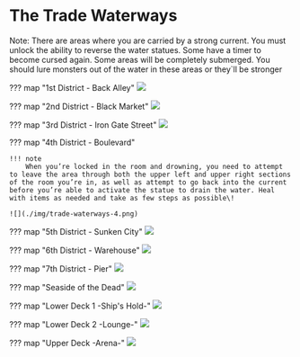 # The Trade Waterways

Note: There are areas where you are carried by a strong current. You must unlock the ability to reverse the water statues. Some have a timer to become cursed again. Some areas will be completely submerged. You should lure monsters out of the water in these areas or they\`ll be stronger

??? map "1st District - Back Alley"
    ![](./img/trade-waterways-1.png)

??? map "2nd District - Black Market"
    ![](./img/trade-waterways-2.jpg)

??? map "3rd District - Iron Gate Street"
    ![](./img/trade-waterways-3.jpg)

??? map "4th District - Boulevard"
    
    !!! note
        When you’re locked in the room and drowning, you need to attempt to leave the area through both the upper left and upper right sections of the room you’re in, as well as attempt to go back into the current before you’re able to activate the statue to drain the water. Heal with items as needed and take as few steps as possible\!

    ![](./img/trade-waterways-4.png)

??? map "5th District - Sunken City"
    ![](./img/trade-waterways-5.png)

??? map "6th District - Warehouse"
    ![](./img/trade-waterways-6.png)

??? map "7th District - Pier"
    ![](./img/trade-waterways-7.png)

??? map "Seaside of the Dead"
    ![](./img/trade-waterways-seaside-of-the-dead.png)

??? map "Lower Deck 1 -Ship's Hold-"
    ![](./img/ship-level-1.png)

??? map "Lower Deck 2 -Lounge-"
    ![](./img/ship-level-2.png)

??? map "Upper Deck -Arena-"
    ![](./img/arena.png)